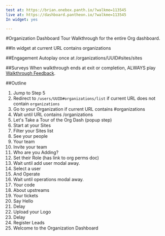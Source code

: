 ```yaml
---
test at: https://brian.onebox.panth.io/?walkme=113545
live at: https://dashboard.pantheon.io/?walkme=113545
In widget: yes

---
```

#Organization Dashboard Tour
Walkthrough for the entire Org dashboard.

##In widget at
current URL contains organizations

##Engagement
Autoplay once at /organizations/UUID#sites/sites

##Surveys
When walkthrough ends at exit or completion, ALWAYS play [Walkthrough Feedback](/surveys/walkthrough-feedback.md).

##Outline
1. Jump to Step 5
2. Redirect to `/users/UUID#organizations/list` if current URL does not contain `organizations`
3. Go to your Organization if current URL contains #organizations
4. Wait until URL contains /organizations
5. Let's Take a Tour of the Org Dash (popup step)
6. Start at your Sites
7. Filter your Sites list
8. See your people
9. Your team
10. Invite your team
11. Who are you Adding?
12. Set their Role (has link to org perms doc)
13. Wait until add user modal away.
14. Select a user
15. And Operate
16. Wait until operations modal away.
17. Your code
18. About upstreams
19. Your tickets
20. Say Hello
21. Delay
22. Upload your Logo
23. Delay
24. Register Leads
25. Welcome to the Organization Dashboard
